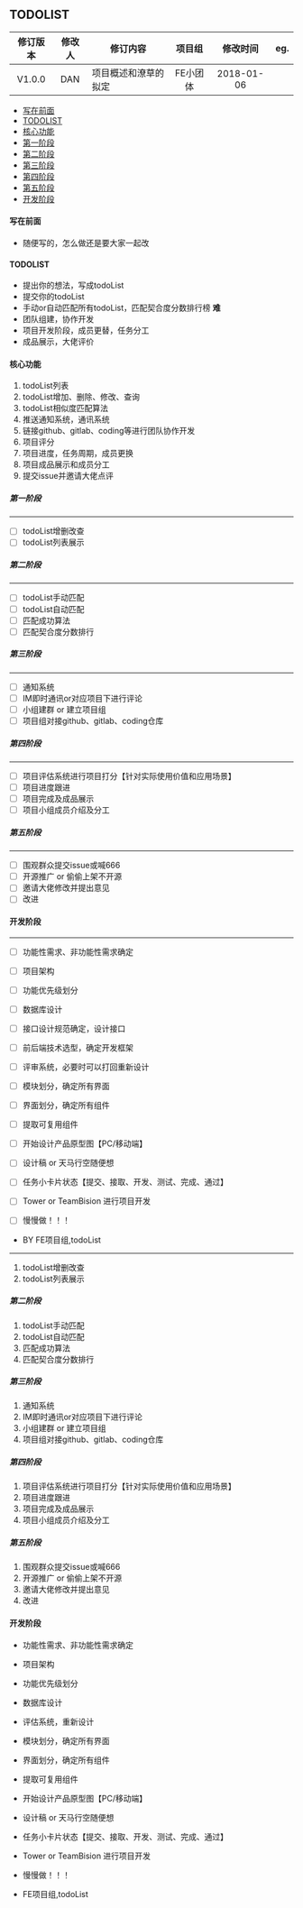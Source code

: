 ## TODOLIST

|  修订版本  | 修改人  | 修订内容       |  项目组  |    修改时间     | eg.  |
| :----: | :--: | ---------- | :---: | :---------: | :--: |
| V1.0.0 | DAN  | 项目概述和潦草的拟定 | FE小团体 | 2018-01-06 |      |

- [写在前面](#写在前面)
- [TODOLIST](#TODOLIST)
- [核心功能](#核心功能)
- [第一阶段](#第一阶段)
- [第二阶段](#第二阶段)
- [第三阶段](#第三阶段)
- [第四阶段](#第四阶段)
- [第五阶段](#第五阶段)
- [开发阶段](#开发阶段)

#### 写在前面

- 随便写的，怎么做还是要大家一起改

#### TODOLIST

- 提出你的想法，写成todoList
- 提交你的todoList
- 手动or自动匹配所有todoList，匹配契合度分数排行榜    **难**
- 团队组建，协作开发
- 项目开发阶段，成员更替，任务分工
- 成品展示，大佬评价

#### 核心功能

1. todoList列表
2. todoList增加、删除、修改、查询
3. todoList相似度匹配算法
4. 推送通知系统，通讯系统
5. 链接github、gitlab、coding等进行团队协作开发
6. 项目评分
7. 项目进度，任务周期，成员更换
8. 项目成品展示和成员分工
9. 提交issue并邀请大佬点评

##### 第一阶段

--------------
- [ ] todoList增删改查
- [ ] todoList列表展示

##### 第二阶段
-----------
- [ ] todoList手动匹配
- [ ] todoList自动匹配
- [ ] 匹配成功算法
- [ ] 匹配契合度分数排行

##### 第三阶段
--------------
- [ ] 通知系统
- [ ] IM即时通讯or对应项目下进行评论
- [ ] 小组建群 or 建立项目组
- [ ] 项目组对接github、gitlab、coding仓库

##### 第四阶段
------------
- [ ] 项目评估系统进行项目打分【针对实际使用价值和应用场景】
- [ ] 项目进度跟进
- [ ] 项目完成及成品展示
- [ ] 项目小组成员介绍及分工

##### 第五阶段
--------------
- [ ] 围观群众提交issue或喊666
- [ ] 开源推广 or 偷偷上架不开源
- [ ] 邀请大佬修改并提出意见
- [ ] 改进

#### 开发阶段
------------
- [ ] 功能性需求、非功能性需求确定
- [ ] 项目架构
- [ ] 功能优先级划分
- [ ] 数据库设计
- [ ] 接口设计规范确定，设计接口
- [ ] 前后端技术选型，确定开发框架
- [ ] 评审系统，必要时可以打回重新设计
- [ ] 模块划分，确定所有界面
- [ ] 界面划分，确定所有组件
- [ ] 提取可复用组件
- [ ] 开始设计产品原型图【PC/移动端】
- [ ] 设计稿 or 天马行空随便想
- [ ] 任务小卡片状态【提交、接取、开发、测试、完成、通过】
- [ ] Tower or TeamBision 进行项目开发
- [ ] 慢慢做！！！


- BY FE项目组,todoList
----------------
1. todoList增删改查
2. todoList列表展示

##### 第二阶段

1. todoList手动匹配
2. todoList自动匹配
3. 匹配成功算法
4. 匹配契合度分数排行

##### 第三阶段

1. 通知系统
2. IM即时通讯or对应项目下进行评论
3. 小组建群 or 建立项目组
4. 项目组对接github、gitlab、coding仓库

##### 第四阶段

1. 项目评估系统进行项目打分【针对实际使用价值和应用场景】
2. 项目进度跟进
3. 项目完成及成品展示
4. 项目小组成员介绍及分工

##### 第五阶段

1. 围观群众提交issue或喊666
2. 开源推广 or 偷偷上架不开源
3. 邀请大佬修改并提出意见
4. 改进

#### 开发阶段

- 功能性需求、非功能性需求确定
- 项目架构
- 功能优先级划分
- 数据库设计
- 评估系统，重新设计
- 模块划分，确定所有界面
- 界面划分，确定所有组件
- 提取可复用组件
- 开始设计产品原型图【PC/移动端】
- 设计稿 or 天马行空随便想
- 任务小卡片状态【提交、接取、开发、测试、完成、通过】
- Tower or TeamBision 进行项目开发
- 慢慢做！！！

- FE项目组,todoList
